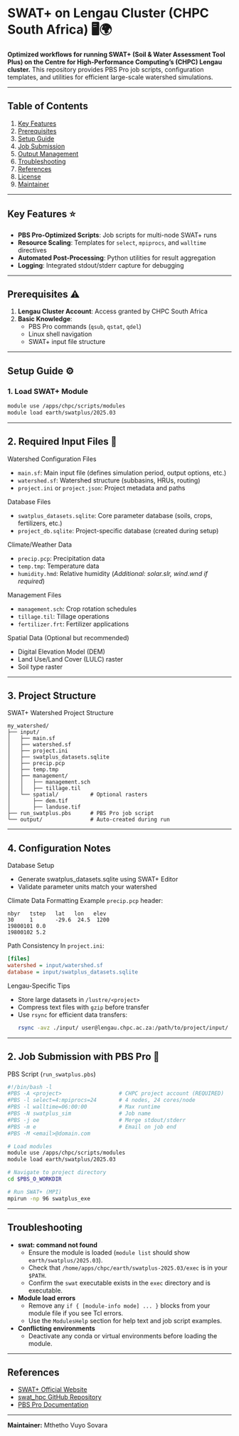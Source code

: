# SWAT+ on Lengau Cluster (CHPC South Africa) 🖥️🌍  

**Optimized workflows for running SWAT+ (Soil & Water Assessment Tool Plus) on the Centre for High-Performance Computing’s (CHPC) Lengau cluster.** This repository provides PBS Pro job scripts, configuration templates, and utilities for efficient large-scale watershed simulations.  

---

## Table of Contents  
1. [Key Features](#key-features-star)  
2. [Prerequisites](#prerequisites-warning)  
3. [Setup Guide](#setup-guide-gear)  
4. [Job Submission](#job-submission-with-pbs-pro-rocket)  
5. [Output Management](#output-management-file_folder)  
6. [Troubleshooting](#troubleshooting-mag)  
7. [References](#references-book)  
8. [License](#license-page_facing_up)  
9. [Maintainer](#maintainer)  

---

## Key Features :star:  
- **PBS Pro-Optimized Scripts**: Job scripts for multi-node SWAT+ runs  
- **Resource Scaling**: Templates for `select`, `mpiprocs`, and `walltime` directives  
- **Automated Post-Processing**: Python utilities for result aggregation  
- **Logging**: Integrated stdout/stderr capture for debugging  

---

## Prerequisites :warning:  
1. **Lengau Cluster Account**: Access granted by CHPC South Africa  
2. **Basic Knowledge**:  
   - PBS Pro commands (`qsub`, `qstat`, `qdel`)  
   - Linux shell navigation  
   - SWAT+ input file structure  

---

## Setup Guide :gear:  
### 1. Load SWAT+ Module
```bash
module use /apps/chpc/scripts/modules
module load earth/swatplus/2025.03
```
---

## 2. Required Input Files 📂
Watershed Configuration Files
   - ```main.sf```: Main input file (defines simulation period, output options, etc.)
   - ```watershed.sf```: Watershed structure (subbasins, HRUs, routing)
   - ```project.ini``` or ```project.json```: Project metadata and paths

Database Files
- ```swatplus_datasets.sqlite```: Core parameter database (soils, crops, fertilizers, etc.)
- ```project_db.sqlite```: Project-specific database (created during setup)

Climate/Weather Data
- ```precip.pcp```: Precipitation data
- ```temp.tmp```: Temperature data
- ```humidity.hmd```: Relative humidity
(*Additional: solar.slr, wind.wnd if required*)

Management Files
- ```management.sch```: Crop rotation schedules
- ```tillage.til```: Tillage operations
- ```fertilizer.frt```: Fertilizer applications

Spatial Data (Optional but recommended)
- Digital Elevation Model (DEM)
- Land Use/Land Cover (LULC) raster
- Soil type raster

---

## 3. Project Structure
SWAT+ Watershed Project Structure

```text
my_watershed/
├── input/
│   ├── main.sf
│   ├── watershed.sf
│   ├── project.ini
│   ├── swatplus_datasets.sqlite
│   ├── precip.pcp
│   ├── temp.tmp
│   ├── management/
│   │   ├── management.sch
│   │   ├── tillage.til
│   └── spatial/          # Optional rasters
│       ├── dem.tif
│       ├── landuse.tif
├── run_swatplus.pbs      # PBS Pro job script
└── output/               # Auto-created during run
```
---

## 4. Configuration Notes
Database Setup
- Generate swatplus_datasets.sqlite using SWAT+ Editor
- Validate parameter units match your watershed

Climate Data Formatting
Example ```precip.pcp``` header:
```text
nbyr   tstep   lat   lon   elev
30     1       -29.6  24.5  1200
19800101 0.0
19800102 5.2
```

Path Consistency
In ```project.ini```:
```ini
[files]
watershed = input/watershed.sf
database = input/swatplus_datasets.sqlite
```

Lengau-Specific Tips
   - Store large datasets in ```/lustre/<project>```
   - Compress text files with ```gzip``` before transfer
   - Use ```rsync``` for efficient data transfers:
     ```bash
     rsync -avz ./input/ user@lengau.chpc.ac.za:/path/to/project/input/
     ```
---

## 2. Job Submission with PBS Pro :rocket: 
PBS Script (```run_swatplus.pbs```)
```bash
#!/bin/bash -l  
#PBS -A <project>                  # CHPC project account (REQUIRED)
#PBS -l select=4:mpiprocs=24       # 4 nodes, 24 cores/node  
#PBS -l walltime=06:00:00          # Max runtime  
#PBS -N swatplus_sim               # Job name  
#PBS -j oe                         # Merge stdout/stderr  
#PBS -m e                          # Email on job end  
#PBS -M <email>@domain.com  

# Load modules
module use /apps/chpc/scripts/modules
module load earth/swatplus/2025.03

# Navigate to project directory  
cd $PBS_O_WORKDIR  

# Run SWAT+ (MPI)  
mpirun -np 96 swatplus_exe 
```
---

## Troubleshooting
- **swat: command not found**
    - Ensure the module is loaded (`module list` should show `earth/swatplus/2025.03`).
    - Check that `/home/apps/chpc/earth/swatplus-2025.03/exec` is in your `$PATH`.
    - Confirm the `swat` executable exists in the `exec` directory and is executable.
- **Module load errors**
    - Remove any `if { [module-info mode] ... }` blocks from your module file if you see Tcl errors.
    - Use the `ModulesHelp` section for help text and job script examples.
- **Conflicting environments**
    - Deactivate any conda or virtual environments before loading the module.

---

## References
- [SWAT+ Official Website](https://swat.tamu.edu/)
- [swat_hpc GitHub Repository](https://github.com/changliao1025/swat_hpc)
- [PBS Pro Documentation](https://www.altair.com/pbs-works/)

---

**Maintainer:** Mthetho Vuyo Sovara
